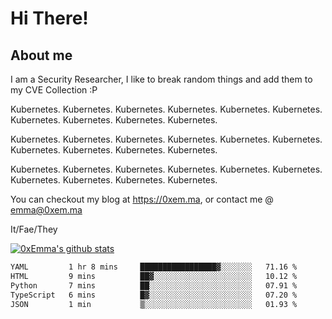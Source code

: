 # Hi There!

## About me
I am a Security Researcher, I like to break random things and add them to my CVE Collection :P 

Kubernetes. Kubernetes. Kubernetes. Kubernetes. Kubernetes. Kubernetes. Kubernetes. Kubernetes. Kubernetes. Kubernetes.

Kubernetes. Kubernetes. Kubernetes. Kubernetes. Kubernetes. Kubernetes. Kubernetes. Kubernetes. Kubernetes. Kubernetes.

Kubernetes. Kubernetes. Kubernetes. Kubernetes. Kubernetes. Kubernetes. Kubernetes. Kubernetes. Kubernetes. Kubernetes.

You can checkout my blog at https://0xem.ma, or contact me @ [emma@0xem.ma](mailto:emma@0xem.ma)

It/Fae/They

[![0xEmma's github stats](https://github-readme-stats.vercel.app/api?username=0xEmma&count_private=true&show_icons=true&theme=gruvbox)](https://github.com/0xEmma)
<!--START_SECTION:waka-->

```txt
YAML         1 hr 8 mins     █████████████████▓░░░░░░░   71.16 %
HTML         9 mins          ██▓░░░░░░░░░░░░░░░░░░░░░░   10.12 %
Python       7 mins          ██░░░░░░░░░░░░░░░░░░░░░░░   07.91 %
TypeScript   6 mins          █▓░░░░░░░░░░░░░░░░░░░░░░░   07.20 %
JSON         1 min           ▒░░░░░░░░░░░░░░░░░░░░░░░░   01.93 %
```

<!--END_SECTION:waka-->
